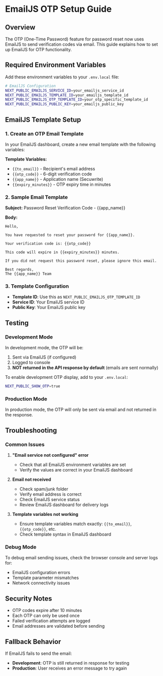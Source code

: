 # EmailJS OTP Setup Guide

## Overview

The OTP (One-Time Password) feature for password reset now uses EmailJS to send verification codes via email. This guide explains how to set up EmailJS for OTP functionality.

## Required Environment Variables

Add these environment variables to your `.env.local` file:

```bash
# EmailJS Configuration
NEXT_PUBLIC_EMAILJS_SERVICE_ID=your_emailjs_service_id
NEXT_PUBLIC_EMAILJS_TEMPLATE_ID=your_emailjs_template_id
NEXT_PUBLIC_EMAILJS_OTP_TEMPLATE_ID=your_otp_specific_template_id
NEXT_PUBLIC_EMAILJS_PUBLIC_KEY=your_emailjs_public_key
```

## EmailJS Template Setup

### 1. Create an OTP Email Template

In your EmailJS dashboard, create a new email template with the following variables:

**Template Variables:**
- `{{to_email}}` - Recipient's email address
- `{{otp_code}}` - 6-digit verification code
- `{{app_name}}` - Application name (Secuwrite)
- `{{expiry_minutes}}` - OTP expiry time in minutes

### 2. Sample Email Template

**Subject:** Password Reset Verification Code - {{app_name}}

**Body:**
```
Hello,

You have requested to reset your password for {{app_name}}.

Your verification code is: {{otp_code}}

This code will expire in {{expiry_minutes}} minutes.

If you did not request this password reset, please ignore this email.

Best regards,
The {{app_name}} Team
```

### 3. Template Configuration

- **Template ID**: Use this as `NEXT_PUBLIC_EMAILJS_OTP_TEMPLATE_ID`
- **Service ID**: Your EmailJS service ID
- **Public Key**: Your EmailJS public key

## Testing

### Development Mode
In development mode, the OTP will be:
1. Sent via EmailJS (if configured)
2. Logged to console
3. **NOT returned in the API response by default** (emails are sent normally)

To enable development OTP display, add to your `.env.local`:
```bash
NEXT_PUBLIC_SHOW_OTP=true
```

### Production Mode
In production mode, the OTP will only be sent via email and not returned in the response.

## Troubleshooting

### Common Issues

1. **"Email service not configured" error**
   - Check that all EmailJS environment variables are set
   - Verify the values are correct in your EmailJS dashboard

2. **Email not received**
   - Check spam/junk folder
   - Verify email address is correct
   - Check EmailJS service status
   - Review EmailJS dashboard for delivery logs

3. **Template variables not working**
   - Ensure template variables match exactly: `{{to_email}}`, `{{otp_code}}`, etc.
   - Check template syntax in EmailJS dashboard

### Debug Mode

To debug email sending issues, check the browser console and server logs for:
- EmailJS configuration errors
- Template parameter mismatches
- Network connectivity issues

## Security Notes

- OTP codes expire after 10 minutes
- Each OTP can only be used once
- Failed verification attempts are logged
- Email addresses are validated before sending

## Fallback Behavior

If EmailJS fails to send the email:
- **Development**: OTP is still returned in response for testing
- **Production**: User receives an error message to try again
